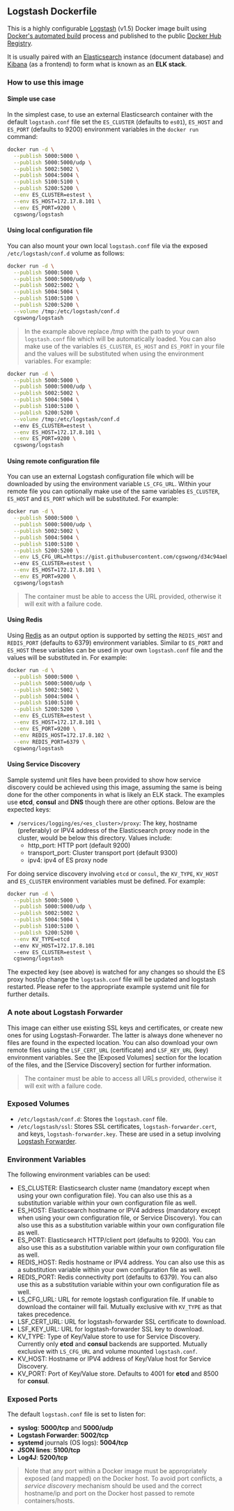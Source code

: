 ## Logstash Dockerfile
This is a highly configurable [Logstash](https://www.elastic.co/products/logstash) (v1.5) Docker image built using [Docker's automated build](https://registry.hub.docker.com/u/cgswong/logstash/) process and published to the public [Docker Hub Registry](https://registry.hub.docker.com/).

It is usually paired with an [Elasticsearch](https://www.elastic.co/products/elasticsearch) instance (document database) and [Kibana](https://www.elastic.co/products/kibana) (as a frontend) to form what is known as an **ELK stack**.


### How to use this image
#### Simple use case
In the simplest case, to use an external Elasticsearch container with the default `logstash.conf` file set the `ES_CLUSTER` (defaults to `es01`), `ES_HOST` and `ES_PORT` (defaults to 9200) environment variables in the `docker run` command:

```sh
docker run -d \
  --publish 5000:5000 \
  --publish 5000:5000/udp \
  --publish 5002:5002 \
  --publish 5004:5004 \
  --publish 5100:5100 \
  --publish 5200:5200 \
  --env ES_CLUSTER=estest \
  --env ES_HOST=172.17.8.101 \
  --env ES_PORT=9200 \
  cgswong/logstash
```

#### Using local configuration file
You can also mount your own local `logstash.conf` file via the exposed `/etc/logstash/conf.d` volume as follows:

```sh
docker run -d \
  --publish 5000:5000 \
  --publish 5000:5000/udp \
  --publish 5002:5002 \
  --publish 5004:5004 \
  --publish 5100:5100 \
  --publish 5200:5200 \
  --volume /tmp:/etc/logstash/conf.d
  cgswong/logstash
```

  > In the example above replace _/tmp_ with the path to your own `logstash.conf` file which will be automatically loaded. You can also make use of the variables `ES_CLUSTER`, `ES_HOST` and `ES_PORT` in your file and the values will be substituted when using the environment variables. For example:

```sh
docker run -d \
  --publish 5000:5000 \
  --publish 5000:5000/udp \
  --publish 5002:5002 \
  --publish 5004:5004 \
  --publish 5100:5100 \
  --publish 5200:5200 \
  --volume /tmp:/etc/logstash/conf.d
  --env ES_CLUSTER=estest \
  --env ES_HOST=172.17.8.101 \
  --env ES_PORT=9200 \
  cgswong/logstash
```

#### Using remote configuration file
You can use an external Logstash configuration file which will be downloaded by using the environment variable `LS_CFG_URL`. Within your remote file you can optionally make use of the same variables `ES_CLUSTER`, `ES_HOST` and `ES_PORT` which will be substituted. For example:

```sh
docker run -d \
  --publish 5000:5000 \
  --publish 5000:5000/udp \
  --publish 5002:5002 \
  --publish 5004:5004 \
  --publish 5100:5100 \
  --publish 5200:5200 \
  --env LS_CFG_URL=https://gist.githubusercontent.com/cgswong/d34c94aeb90ba91c57b2/raw/a2f55d7916d2fa961826f8db8e1d3482f0f60933/logstash-test.conf
  --env ES_CLUSTER=estest \
  --env ES_HOST=172.17.8.101 \
  --env ES_PORT=9200 \
  cgswong/logstash
```

  > The container must be able to access the URL provided, otherwise it will exit with a failure code.

#### Using Redis
Using [Redis](http://redis.io/) as an output option is supported by setting the `REDIS_HOST` and `REDIS_PORT` (defaults to 6379) environment variables. Similar to `ES_PORT` and `ES_HOST` these variables can be used in your own `logstash.conf` file and the values will be substituted in. For example:

```sh
docker run -d \
  --publish 5000:5000 \
  --publish 5000:5000/udp \
  --publish 5002:5002 \
  --publish 5004:5004 \
  --publish 5100:5100 \
  --publish 5200:5200 \
  --env ES_CLUSTER=estest \
  --env ES_HOST=172.17.8.101 \
  --env ES_PORT=9200 \
  --env REDIS_HOST=172.17.8.102 \
  --env REDIS_PORT=6379 \
  cgswong/logstash
```

#### Using Service Discovery
Sample systemd unit files have been provided to show how service discovery could be achieved using this image, assuming the same is being done for the other components in what is likely an ELK stack. The examples use **etcd**, **consul** and **DNS** though there are other options. Below are the expected keys:

- `/services/logging/es/<es_cluster>/proxy`: The key, hostname (preferably) or IPV4 address of the Elasticsearch proxy node in the cluster, would be below this directory. Values include:
  - http_port: HTTP port (default 9200)
  - transport_port: Cluster transport port (default 9300)
  - ipv4: ipv4 of ES proxy node

For doing service discovery involving `etcd` or `consul`, the `KV_TYPE`, `KV_HOST` and `ES_CLUSTER` environment variables must be defined. For example:

```sh
docker run -d \
  --publish 5000:5000 \
  --publish 5000:5000/udp \
  --publish 5002:5002 \
  --publish 5004:5004 \
  --publish 5100:5100 \
  --publish 5200:5200 \
  --env KV_TYPE=etcd
  --env KV_HOST=172.17.8.101
  --env ES_CLUSTER=estest \
  cgswong/logstash
```

The expected key (see above) is watched for any changes so should the ES proxy host/ip change the `logstash.conf` file will be updated and logstash restarted. Please refer to the appropriate example systemd unit file for further details.


### A note about Logstash Forwarder
This image can either use existing SSL keys and certificates, or create new ones for using Logstash-Forwarder. The latter is always done whenever no files are found in the expected location. You can also download your own remote files using the `LSF_CERT_URL` (certificate) and `LSF_KEY_URL` (key) environment variables. See the [Exposed Volumes] section for the location of the files, and the [Service Discovery] section for further information.

  > The container must be able to access all URLs provided, otherwise it will exit with a failure code.


### Exposed Volumes
- `/etc/logstash/conf.d`: Stores the `logstash.conf` file.
- `/etc/logstash/ssl`: Stores SSL certificates, `logstash-forwarder.cert`, and keys, `logstash-forwarder.key`. These are used in a setup involving [Logstash Forwarder](https://github.com/elastic/logstash-forwarder).


### Environment Variables
The following environment variables can be used:

- ES_CLUSTER: Elasticsearch cluster name (mandatory except when using your own configuration file). You can also use this as a substitution variable within your own configuration file as well.
- ES_HOST: Elasticsearch hostname or IPV4 address (mandatory except when using your own configuration file, or Service Discovery). You can also use this as a substitution variable within your own configuration file as well.
- ES_PORT: Elasticsearch HTTP/client port (defaults to 9200). You can also use this as a substitution variable within your own configuration file as well.
- REDIS_HOST: Redis hostname or IPV4 address. You can also use this as a substitution variable within your own configuration file as well.
- REDIS_PORT: Redis connectivity port (defaults to 6379). You can also use this as a substitution variable within your own configuration file as well.
- LS_CFG_URL: URL for remote logstash configuration file. If unable to download the container will fail. Mutually exclusive with `KV_TYPE` as that takes precedence.
- LSF_CERT_URL: URL for logstash-forwarder SSL certificate to download.
- LSF_KEY_URL: URL for logstash-forwarder SSL key to download.
- KV_TYPE: Type of Key/Value store to use for Service Discovery. Currently only **etcd** and **consul** backends are supported. Mutually exclusive with `LS_CFG_URL` and volume mounted `logstash.conf`.
- KV_HOST: Hostname or IPV4 address of Key/Value host for Service Discovery.
- KV_PORT: Port of Key/Value store. Defaults to 4001 for **etcd** and 8500 for **consul**.


### Exposed Ports
The default `logstash.conf` file is set to listen for:

- **syslog**: **5000/tcp** and **5000/udp**
- **Logstash Forwarder**: **5002/tcp**
- **systemd** journals (OS logs): **5004/tcp**
- **JSON lines**: **5100/tcp**
- **Log4J**: **5200/tcp**

> Note that any port within a Docker image must be appropriately exposed (and mapped) on the Docker host. To avoid port conflicts, a _service discovery_ mechanism should be used and the correct hostname/ip and port on the Docker host passed to remote containers/hosts.
